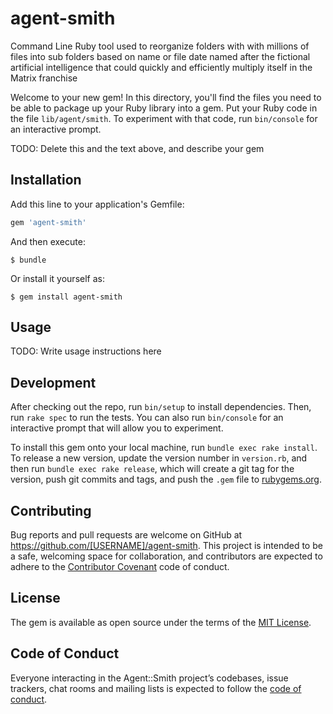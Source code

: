 # agent-smith
Command Line Ruby tool used to reorganize folders with with millions of files into sub folders based on name or file date named after the fictional artificial intelligence that could quickly and efficiently multiply itself in the Matrix franchise

Welcome to your new gem! In this directory, you'll find the files you need to be able to package up your Ruby library into a gem. Put your Ruby code in the file `lib/agent/smith`. To experiment with that code, run `bin/console` for an interactive prompt.

TODO: Delete this and the text above, and describe your gem

## Installation

Add this line to your application's Gemfile:

```ruby
gem 'agent-smith'
```

And then execute:

    $ bundle

Or install it yourself as:

    $ gem install agent-smith

## Usage

TODO: Write usage instructions here

## Development

After checking out the repo, run `bin/setup` to install dependencies. Then, run `rake spec` to run the tests. You can also run `bin/console` for an interactive prompt that will allow you to experiment.

To install this gem onto your local machine, run `bundle exec rake install`. To release a new version, update the version number in `version.rb`, and then run `bundle exec rake release`, which will create a git tag for the version, push git commits and tags, and push the `.gem` file to [rubygems.org](https://rubygems.org).

## Contributing

Bug reports and pull requests are welcome on GitHub at https://github.com/[USERNAME]/agent-smith. This project is intended to be a safe, welcoming space for collaboration, and contributors are expected to adhere to the [Contributor Covenant](http://contributor-covenant.org) code of conduct.

## License

The gem is available as open source under the terms of the [MIT License](https://opensource.org/licenses/MIT).

## Code of Conduct

Everyone interacting in the Agent::Smith project’s codebases, issue trackers, chat rooms and mailing lists is expected to follow the [code of conduct](https://github.com/[USERNAME]/agent-smith/blob/master/CODE_OF_CONDUCT.md).
